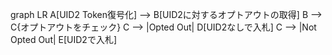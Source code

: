 graph LR
A[UID2 Token復号化] --> B[UID2に対するオプトアウトの取得]
    B --> C{オプトアウトをチェック}
    C --> |Opted Out| D[UID2なしで入札]
    C --> |Not Opted Out| E[UID2で入札]

<!-- Edit in Mermaid Live Editor: https://mermaid-js.github.io/mermaid-live-editor/edit#eyJjb2RlIjoiZ3JhcGggTFJcbkFbVUlEMiBUb2tlbuW-qeWPt-WMll0gLS0-IEJbVUlEMuOBq-WvvuOBmeOCi-OCquODl-ODiOOCouOCpuODiOOBruWPluW-l11cbiAgICBCIC0tPiBDe-OCquODl-ODiOOCouOCpuODiOOCkuODgeOCp-ODg-OCr31cbiAgICBDIC0tPiB8T3B0ZWQgT3V0fCBEW1VJRDLjgarjgZfjgaflhaXmnK1dXG4gICAgQyAtLT4gfE5vdCBPcHRlZCBPdXR8IEVbVUlEMuOBp-WFpeacrV0iLCJtZXJtYWlkIjoie1xuICBcInRoZW1lXCI6IFwiZm9yZXN0XCJcbn0iLCJ1cGRhdGVFZGl0b3IiOmZhbHNlLCJhdXRvU3luYyI6dHJ1ZSwidXBkYXRlRGlhZ3JhbSI6ZmFsc2V9 -->
